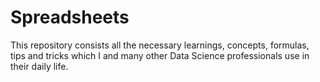 # Spreadsheets
This repository consists all the necessary learnings, concepts, formulas, tips and tricks which I and many other Data Science professionals use in their daily life.
